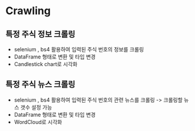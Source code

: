 # Crawling

## 특정 주식 정보 크롤링

- selenium , bs4 활용하여 입력된 주식 번호의 정보를 크롤링
- DataFrame 형태로 변환 및 타입 변경
- Candlestick chart로 시각화

## 특정 주식 뉴스 크롤링

- selenium , bs4 활용하여 입력된 주식 번호의 관련 뉴스를 크롤링 -> 크롤링할 뉴스 갯수 설정 가능
- DataFrame 형태로 변환 및 타입 변경
- WordCloud로 시각화
